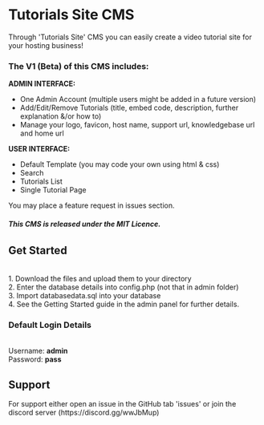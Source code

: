 <h1>Tutorials Site CMS</h1>
Through 'Tutorials Site' CMS you can easily create a video tutorial site for your hosting business!

<h3>The V1 (Beta) of this CMS includes:</h3>

<b>ADMIN INTERFACE:</b>
- One Admin Account (multiple users might be added in a future version)
- Add/Edit/Remove Tutorials (title, embed code, description, further explanation &/or how to)
- Manage your logo, favicon, host name, support url, knowledgebase url and home url

<b>USER INTERFACE:</b>
- Default Template (you may code your own using html & css)
- Search
- Tutorials List
- Single Tutorial Page

You may place a feature request in issues section.


<h6><b>This CMS is released under the MIT Licence.</b></h6>

<h2>Get Started</h2>
<br>1. Download the files and upload them to your directory
<br>2. Enter the database details into config.php (not that in admin folder)
<br>3. Import databasedata.sql into your database
<br>4. See the Getting Started guide in the admin panel for further details.

<h3>Default Login Details</h3>
<br>Username: <b>admin</b>
<br>Password: <b>pass</b>

<h2>Support</h2>
For support either open an issue in the GitHub tab 'issues' or join the discord server (https://discord.gg/wwJbMup)